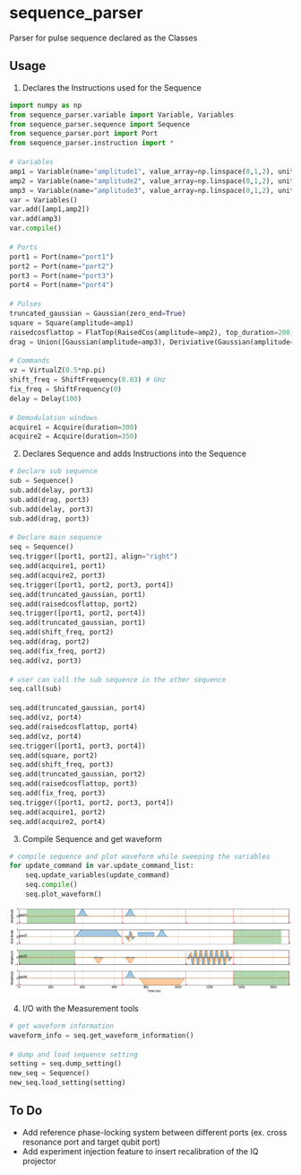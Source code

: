 # sequence_parser
Parser for pulse sequence declared as  the Classes

## Usage

1. Declares the Instructions used for the Sequence
```python
import numpy as np
from sequence_parser.variable import Variable, Variables
from sequence_parser.sequence import Sequence
from sequence_parser.port import Port
from sequence_parser.instruction import *

# Variables
amp1 = Variable(name="amplitude1", value_array=np.linspace(0,1,2), unit="")
amp2 = Variable(name="amplitude2", value_array=np.linspace(0,1,2), unit="")
amp3 = Variable(name="amplitude3", value_array=np.linspace(0,1,2), unit="")
var = Variables()
var.add([amp1,amp2])
var.add(amp3)
var.compile()

# Ports
port1 = Port(name="port1")
port2 = Port(name="port2")
port3 = Port(name="port3")
port4 = Port(name="port4")

# Pulses
truncated_gaussian = Gaussian(zero_end=True)
square = Square(amplitude=amp1)
raisedcosflattop = FlatTop(RaisedCos(amplitude=amp2), top_duration=200)
drag = Union([Gaussian(amplitude=amp3), Deriviative(Gaussian(amplitude=1j))])

# Commands
vz = VirtualZ(0.5*np.pi)
shift_freq = ShiftFrequency(0.03) # GHz
fix_freq = ShiftFrequency(0)
delay = Delay(100)

# Demodulation windows
acquire1 = Acquire(duration=300)
acquire2 = Acquire(duration=350)
```

2. Declares Sequence and adds Instructions into the Sequence
```python
# Declare sub sequence
sub = Sequence()
sub.add(delay, port3)
sub.add(drag, port3)
sub.add(delay, port3)
sub.add(drag, port3)

# Declare main sequence
seq = Sequence()
seq.trigger([port1, port2], align="right")
seq.add(acquire1, port1)
seq.add(acquire2, port3)
seq.trigger([port1, port2, port3, port4])
seq.add(truncated_gaussian, port1)
seq.add(raisedcosflattop, port2)
seq.trigger([port1, port2, port4])
seq.add(truncated_gaussian, port1)
seq.add(shift_freq, port2)
seq.add(drag, port2)
seq.add(fix_freq, port2)
seq.add(vz, port3)

# user can call the sub sequence in the other sequence
seq.call(sub)

seq.add(truncated_gaussian, port4)
seq.add(vz, port4)
seq.add(raisedcosflattop, port4)
seq.add(vz, port4)
seq.trigger([port1, port3, port4])
seq.add(square, port2)
seq.add(shift_freq, port3)
seq.add(truncated_gaussian, port2)
seq.add(raisedcosflattop, port3)
seq.add(fix_freq, port3)
seq.trigger([port1, port2, port3, port4])
seq.add(acquire1, port2)
seq.add(acquire2, port4)
```

3. Compile Sequence and get waveform
```python
# compile sequence and plot waveform while sweeping the variables
for update_command in var.update_command_list:
    seq.update_variables(update_command)
    seq.compile()
    seq.plot_waveform()
```

![Pulse sequence](/figures/pulse_sequence.png)

4. I/O with the Measurement tools
```python
# get waveform information
waveform_info = seq.get_waveform_information()

# dump and load sequence setting
setting = seq.dump_setting()
new_seq = Sequence()
new_seq.load_setting(setting)
```

## To Do
- Add reference phase-locking system between different ports (ex. cross resonance port and target qubit port)
- Add experiment injection feature to insert recalibration of the IQ projector
